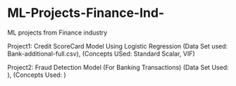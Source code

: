 # ML-Projects-Finance-Ind-
ML projects from Finance industry

Project1: Credit ScoreCard Model Using Logistic Regression
(Data Set used: Bank-additional-full.csv),
(Concepts USed: Standard Scalar, VIF)

Project2: Fraud Detection Model (For Banking Transactions)
(Data Set Used: ),
(Concepts Used: )
